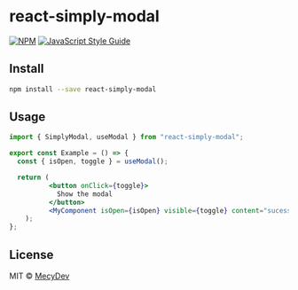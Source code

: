 # react-simply-modal

[![NPM](https://img.shields.io/npm/v/react-simply-modal.svg)](https://www.npmjs.com/package/react-simply-modal) [![JavaScript Style Guide](https://img.shields.io/badge/code_style-standard-brightgreen.svg)](https://standardjs.com)

## Install

```bash
npm install --save react-simply-modal
```

## Usage

```jsx
import { SimplyModal, useModal } from "react-simply-modal";

export const Example = () => {
  const { isOpen, toggle } = useModal();

  return (
          <button onClick={toggle}>
            Show the modal
          </button>
          <MyComponent isOpen={isOpen} visible={toggle} content="sucess!" />
    );
};
```

## License

MIT © [MecyDev](https://github.com/MecyDev)
